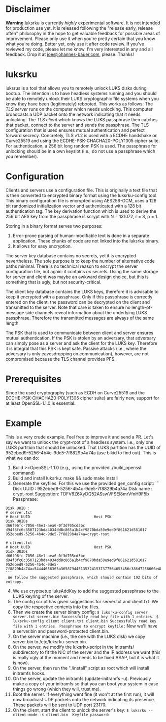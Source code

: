 Disclaimer
==========
**Warning** luksrku is currently *highly* experimental software. It is not
intended for production use yet. It is released following the "release early,
release often" philosophy in the hope to get valuable feedback for possible
areas of improvement. Please only use it when you're pretty certain that you
know what you're doing. Better yet, only use it after code review. If you've
reviewed my code, please let me know. I'm very interested in any and all
feedback. Drop it at joe@johannes-bauer.com, please. Thanks!

luksrku
=======
luksrus is a tool that allows you to remotely unlock LUKS disks during bootup.
The intention is to have headless systems running and you should be able to
remotely unlock their LUKS cryptographic file systems when you know they have
been (legitimately) rebooted. This works as follows: The *TLS server* runs on
the computer which needs unlocking. This computer broadcasts a UDP packet onto
the network indicating that it needs unlocking. The *TLS client* which knows
the LUKS passphrase then catches that packet, connect to the server and sends
the passphrase. The TLS configuration that is used ensures mutual
authentication and perfect forward secrecy. Concretely, TLS v1.2 is used with a
ECDHE handshake on Curve25519 and using the ECDHE-PSK-CHACHA20-POLY1305 cipher
suite. For authentication, a 256 bit long random PSK is used. The passphrase
for unlocking should be in a own keyslot (i.e., do not use a passphrase which
you remember).

Configuration
=============
Clients and servers use a configuration file. This is originally a text file
that is then converted to encrypted binary format using the luksrku-config
tool. This binary configuration file is encrypted using AES256-GCM, uses a 128
bit randomized initialization vector and authenticated with a 128 bit
authentication tag. The key derivation function which is used to derive the 256
bit AES key from the passphrase is scrypt with N = 131072, r = 8, p = 1.

Storing in a binary format serves two purposes: 
  1. Error-prone parsing of human-modifiable text is done in a separate
     application. These chunks of code are not linked into the luksrku binary.
  2. It allows for easy encryption.

The server key database contains no secrets, yet it is encrypted nevertheless.
The sole purpose is to keep the number of alternative code paths minimal. There
is no technical reason to encrypt the server configuration file, but again: it
contains *no* secrets. Using the same storage for server and client was maybe
an awkward design choice, but this is something that is ugly, but not
security-critical.

The client key database contains the LUKS keys, therefore it is advisable to
keep it encrypted with a passphrase. Only if this passphrase is correctly
entered on the client, the password can be decrypted on the client and
transmitted to the server. Note that care is taken to ensure no
length-of-message side channels reveal information about the underlying LUKS
passphrase. Therefore the transmitted messages are always of the same length.

The PSK that is used to communicate between client and server ensures mutual
authentication. If the PSK is stolen by an adversary, that adversary can simply
pose as a server and ask the client for the LUKS key. Therefore it is integral
that this PSK is kept safe. Passive attacks (i.e., where the adversary is only
eavesdropping on communication), however, are not compromised because the TLS
channel provides PFS.

Prerequisites
=============
Since the used cryptography (such as ECDH on Curve25519 and the
ECDHE-PSK-CHACHA20-POLY1305 cipher suite) are fairly new, support for at least
OpenSSL-1.1.0 is essential.


Example
=======
This is a very crude example. Feel free to improve it and send a PR. Let's say
we want to unlock the crypt-root of a headless system. I.e., only one LUKS
partition that should be unlocked. That LUKS partition has the UUID of
952ebed9-5256-4b4c-9de5-7f8829b4a74a (use blkid to find out). This is what we
can do:

  1. Build >=OpenSSL-1.1.0 (e.g., using the provided ./build_openssl command)
  2. Build and install luksrku: make && sudo make install
  3. Generate the keyfiles. For this we use the provided gen_config script:
	```
	Disk UUID : 952ebed9-5256-4b4c-9de5-7f8829b4a74a
	Disk name : crypt-root
	Suggestion: TDFV6Z6XyDQ52ASswVFSEl8mrVfnH9F5b
	Passphrase: 

	Disk UUID : 
	# server.txt
	# Host UUID								Host PSK															Disk UUIDs
	d66f96fc-7056-46e1-aea6-0f3d705cd3bc	d94f3fc6c3507123bda4034dd8c865a1b4cf9870bda50e9ed9f861621d581017	952ebed9-5256-4b4c-9de5-7f8829b4a74a=crypt-root

	# client.txt
	# Host UUID								Host PSK															Disk UUIDs
	d66f96fc-7056-46e1-aea6-0f3d705cd3bc	d94f3fc6c3507123bda4034dd8c865a1b4cf9870bda50e9ed9f861621d581017	952ebed9-5256-4b4c-9de5-7f8829b4a74a=54444656365a3658794451353241537377564653456c386d7256666e4839463562
	```
     We follow the suggested passphrase, which should contain 192 bits of entropy.
  4. We use cryptsetup luksAddKey to add the suggested passphrase to the LUKS
     keyring of the server.
  5. The config script has given suggestions for server.txt and client.txt. We
     copy the respective contents into the files.
  6. Then we create the server binary config:
	```
	$ luksrku-config server server.txt server.bin
	Successfully read key file with 1 entries.
	$ luksrku-config client client.txt client.bin
	Successfully read key file with 1 entries.
	Passphrase to encrypt keyfile:
	```
     Now we'll have a server.bin and password-protected client.bin.
  7. On the server machine (i.e., the one with the LUKS disk) we copy
     server.bin to /etc/luksrku-server.bin.
  8. On the server, we modify the luksrku-script in the initramfs/ subdirectory
     to fit the NIC of the server and the IP address we want (this is really
     ugly at the moment and needs to be fixed ASAP, but it is what it is now).
  9. On the server, then run the "./install" script as root which will install
     initramfs hooks.
  10. On the server, update the initramfs (update-initramfs -u). Previously make
      a copy of your initramfs so that you can boot your system in case things
      go wrong (which they will, trust me).
  11. Boot the server. If everything went fine (it won't at the first run), it
      will now broadcast UDP packets onto the network indicating its presence.
      These packets will be sent to UDP port 23170.
  12. On the client, start the client to unlock the server's key:
	```
	$ luksrku --client-mode -k client.bin 
	Keyfile password:
	```


